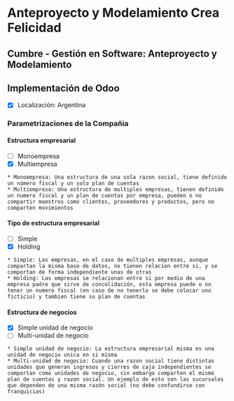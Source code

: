 # Anteproyecto y Modelamiento Crea Felicidad
## Cumbre - Gestión en Software: Anteproyecto y Modelamiento
## Implementación de Odoo
- [x] Localización: Argentina

### Parametrizaciones de la Compañia
#### Estructura empresarial
- [ ] Monoempresa
- [x] Multiempresa
~~~
* Monoempresa: Una estructura de una sola razon social, tiene definido un número fiscal y un solo plan de cuentas
* Multiempresa: Una estructura de multiples empresas, tienen definido un numero fiscal y un plan de cuentas por empresa, pueden o no compartir maestros como clientes, proveedores y productos, pero no comparten movimientos
~~~
#### Tipo de estructura empresarial
- [ ] Simple
- [x] Holding
~~~
* Simple: Las empresas, en el caso de multiples empresas, aunque compartan la misma base de datos, no tienen relacion entre si, y se comportan de forma independiente unas de otras
* Holding: Las empresas se relacionan entre si por medio de una empresa padre que sirve de concolidación, esta empresa puede o no tener un numero fiscal (en caso de no tenerlo se debe colocar uno ficticio) y tambien tiene su plan de cuentas
~~~
#### Estructura de negocios
- [x] Simple unidad de negocio
- [ ] Multi-unidad de negocio
~~~
* Simple unidad de negocio: La estructura empresarial misma es una unidad de negocio unica en si misma
* Multi-unidad de negocio: Cuando una razon social tiene distintas unidades que generan ingresos y cierres de caja independientes se comportan como unidades de negocio, sin embargo comparten el mismo plan de cuentas y razon social. Un ejemplo de esto son las sucursales que dependen de una misma razón social (no debe confundirse con franquicias)
~~~
